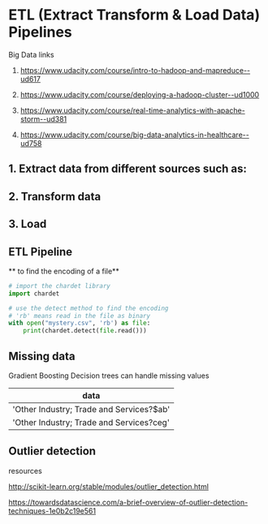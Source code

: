 # ETL (Extract Transform & Load Data) Pipelines

Big Data links

1. https://www.udacity.com/course/intro-to-hadoop-and-mapreduce--ud617

2. https://www.udacity.com/course/deploying-a-hadoop-cluster--ud1000

3. https://www.udacity.com/course/real-time-analytics-with-apache-storm--ud381

4. https://www.udacity.com/course/big-data-analytics-in-healthcare--ud758

## 1. Extract data from different sources such as:



## 2. Transform data


## 3. Load

## ETL Pipeline

** to find the encoding of a file**
```` python
# import the chardet library
import chardet 

# use the detect method to find the encoding
# 'rb' means read in the file as binary
with open("mystery.csv", 'rb') as file:
    print(chardet.detect(file.read()))
````

## Missing data

Gradient Boosting Decision trees can handle missing values

| data                                           |
|------------------------------------------------|
| 'Other Industry; Trade and Services?$ab' |
| 'Other Industry; Trade and Services?ceg' |


## Outlier detection

resources

http://scikit-learn.org/stable/modules/outlier_detection.html

https://towardsdatascience.com/a-brief-overview-of-outlier-detection-techniques-1e0b2c19e561

